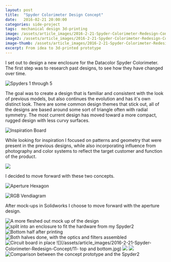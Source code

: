 ```yaml
---
layout: post
title:  "Spyder Colorimeter Design Concept"
date:   2016-02-21 20:00:00
categories: side-project
tags:  mechanical design 3d-printing
image: /assets/article_images/2016-2-21-Spyder-Colorimeter-Redesign-Concept/14-comparison.jpg
image2: /assets/article_images/2016-2-21-Spyder-Colorimeter-Redesign-Concept/14-comparison.jpg
image-thumb: /assets/article_images/2016-2-21-Spyder-Colorimeter-Redesign-Concept/14-comparison.jpg
excerpt: From idea to 3d-printed prototype
---
```


I set out to design a new enclosure for the Datacolor Spyder Colorimeter.  The first step was to research past designs, to see how they have changed over time.

![Spyders 1 through 5](/assets/article_images/2016-2-21-Spyder-Colorimeter-Redesign-Concept/1-design-history.jpg)

The goal was to create a design that is familiar and consistent with the look of previous models, but also continues the evolution and has it's own distinct look.
 There are some common design themes that stick out, all of the designs are based around some sort of triangle often with radial symmetry.  The most current design has moved toward a more compact, rugged design with less curvy surfaces.

![Inspiration Board](/assets/article_images/2016-2-21-Spyder-Colorimeter-Redesign-Concept/2-insiration-board.jpg)

While looking for inspiration I focused on patterns and geometry that were present in the previous designs, while also incorporating influence from photography and color systems to reflect the target customer and function of the product.

![](/assets/article_images/2016-2-21-Spyder-Colorimeter-Redesign-Concept/3-selected-ideas.jpg)

I decided to move forward with these two concepts.

![Aperture Hexagon](/assets/article_images/2016-2-21-Spyder-Colorimeter-Redesign-Concept/4-hexagon-concept.jpg)

![RGB Vendiagram](/assets/article_images/2016-2-21-Spyder-Colorimeter-Redesign-Concept/5-vendiagram-concept.jpg)

After mock-ups in Solidworks I choose to move forward with the aperture design.

![A more fleshed out mock up of the design](/assets/article_images/2016-2-21-Spyder-Colorimeter-Redesign-Concept/6-fleshed-hex-concept.jpg)
![split into an enclosure to fit the hardware from my Spyder2](/assets/article_images/2016-2-21-Spyder-Colorimeter-Redesign-Concept/7-case-model.jpg)
![Bottom half after printing](/assets/article_images/2016-2-21-Spyder-Colorimeter-Redesign-Concept/8-bottom-half-on-printer.jpg)
![Both halves done, with the optics and filters assembled](/assets/article_images/2016-2-21-Spyder-Colorimeter-Redesign-Concept/9-enclosure.jpg)
![Circuit board in place](/assets/article_images/2016-2-21-Spyder-Colorimeter-Redesign-Concept/10-circuit-board-fit.jpg)
![](/assets/article_images/2016-2-21-Spyder-Colorimeter-Redesign-Concept/11- top and bottom.jpg)
![](/assets/article_images/2016-2-21-Spyder-Colorimeter-Redesign-Concept/12-angle-shot.jpg)
![](/assets/article_images/2016-2-21-Spyder-Colorimeter-Redesign-Concept/13-side-shot.jpg)
![Comparison between the concept prototype and the Spyder2](/assets/article_images/2016-2-21-Spyder-Colorimeter-Redesign-Concept/14-comparison.jpg)
